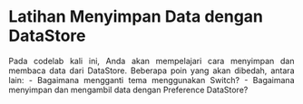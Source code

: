 # Latihan Menyimpan Data dengan DataStore

<p align="justify"> Pada codelab kali ini, Anda akan mempelajari cara menyimpan dan membaca data dari DataStore. Beberapa poin yang akan dibedah, antara lain:
  - Bagaimana mengganti tema menggunakan Switch?
  - Bagaimana menyimpan dan mengambil data dengan Preference DataStore?
</p>
